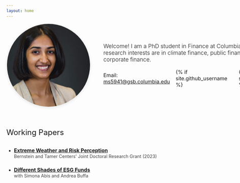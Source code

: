 ```yaml
---
layout: home
---
```


<div style="display: flex; align-items: center; gap: 40px; margin-bottom: 3rem;">
  <img src="images/profile.jpg" alt="Profile picture" class="profile-picture" style="width: 260px; height: 260px; object-fit: cover; border-radius: 50%; box-shadow: 0 2px 8px rgba(0,0,0,0.08); border: 2px solid #eee;" />
  <div>
    <div style="font-size: 1.1rem; font-weight: 300; margin-bottom: 1.2rem;">Welcome! I am a PhD student in Finance at Columbia Business School. My research interests are in climate finance, public finance, investments and corporate finance.</div>
    <div style="display: flex; align-items: center; gap: 18px; font-size: 1rem;">
      <span>Email: <a href="mailto:ms5941@gsb.columbia.edu">ms5941@gsb.columbia.edu</a></span>
      {% if site.github_username %}
      <a href="https://github.com/{{ site.github_username }}" style="display: inline-block;">
        <svg height="26" width="26" viewBox="0 0 16 16" style="vertical-align: middle;"><path fill="#24292f" d="M7.999,0.431c-4.285,0-7.76,3.474-7.76,7.761 c0,3.428,2.223,6.337,5.307,7.363c0.388,0.071,0.53-0.168,0.53-0.374c0-0.184-0.007-0.672-0.01-1.32 c-2.159,0.469-2.614-1.04-2.614-1.04c-0.353-0.896-0.862-1.135-0.862-1.135c-0.705-0.481,0.053-0.472,0.053-0.472 c0.779,0.055,1.189,0.8,1.189,0.8c0.692,1.186,1.816,0.843,2.258,0.645c0.071-0.502,0.271-0.843,0.493-1.037 C4.86,11.425,3.049,10.76,3.049,7.786c0-0.847,0.302-1.54,0.799-2.082C3.768,5.507,3.501,4.718,3.924,3.65 c0,0,0.652-0.209,2.134,0.796C6.677,4.273,7.34,4.187,8,4.184c0.659,0.003,1.323,0.089,1.943,0.261 c1.482-1.004,2.132-0.796,2.132-0.796c0.423,1.068,0.157,1.857,0.077,2.054c0.497,0.542,0.798,1.235,0.798,2.082 c0,2.981-1.814,3.637-3.543,3.829c0.279,0.24,0.527,0.713,0.527,1.437c0,1.037-0.01,1.874-0.01,2.129 c0,0.208,0.14,0.449,0.534,0.373c3.081-1.028,5.302-3.935,5.302-7.362C15.76,3.906,12.285,0.431,7.999,0.431z"/></svg>
      </a>
      {% endif %}
      {% if site.linkedin_username %}
      <a href="https://linkedin.com/in/{{ site.linkedin_username }}" style="display: inline-block;">
        <svg height="26" width="26" viewBox="0 0 382 382" style="vertical-align: middle;"><path fill="#0077B5" d="M347.445,0H34.555C15.471,0,0,15.471,0,34.555v312.889C0,366.529,15.471,382,34.555,382h312.889C366.529,382,382,366.529,382,347.444V34.555C382,15.471,366.529,0,347.445,0z M118.207,329.844c0,5.554-4.502,10.056-10.056,10.056H65.345c-5.554,0-10.056-4.502-10.056-10.056V150.403c0-5.554,4.502-10.056,10.056-10.056h42.806c5.554,0,10.056,4.502,10.056,10.056V329.844z M86.748,123.432c-22.459,0-40.666-18.207-40.666-40.666S64.289,42.1,86.748,42.1s40.666,18.207,40.666,40.666S109.208,123.432,86.748,123.432z M341.91,330.654c0,5.106-4.14,9.246-9.246,9.246H286.73c-5.106,0-9.246-4.14-9.246-9.246v-84.168c0-12.556,3.683-55.021-32.813-55.021c-28.309,0-34.051,29.066-35.204,42.11v97.079c0,5.106-4.139,9.246-9.246,9.246h-44.426c-5.106,0-9.246-4.14-9.246-9.246V149.593c0-5.106,4.14-9.246,9.246-9.246h44.426c5.106,0,9.246,4.14,9.246,9.246v15.655c10.497-15.753,26.097-27.912,59.312-27.912c73.552,0,73.131,68.716,73.131,106.472L341.91,330.654L341.91,330.654z"/></svg>
      </a>
      {% endif %}
    </div>
  </div>
</div>

<div style="clear: both; margin-top: 4rem;"></div>

#### <span id="research" style="font-size: 1.5rem; font-weight: 400; margin-bottom: 1.5rem;">Working Papers</span>

<ul style="margin-top: 2rem; margin-bottom: 2rem;">
  <li style="margin-bottom: 1.5rem;">
    <span style="font-weight: bold; font-size: 1rem;"><a href="https://www.dropbox.com/scl/fi/83zulq3wuamqyiu5bjhcy/beliefs_draft_june_2025.pdf?rlkey=egfcmkalc8e01xvo6se3zvvw2&st=wzx86v0k&dl=0" style="text-decoration:underline;">Extreme Weather and Risk Perception</a></span><br>
    <span style="color: #444;">Bernstein and Tamer Centers’ Joint Doctoral Research Grant (2023)</span>
  </li>
  <li style="margin-bottom: 1.5rem;">
    <span style="font-weight: bold; font-size: 1rem;"><a href="https://papers.ssrn.com/sol3/papers.cfm?abstract_id=4989923" style="text-decoration: underline;">Different Shades of ESG Funds</a></span><br>
    <span style="color: #444;">with Simona Abis and Andrea Buffa</span>
  </li>
</ul>
